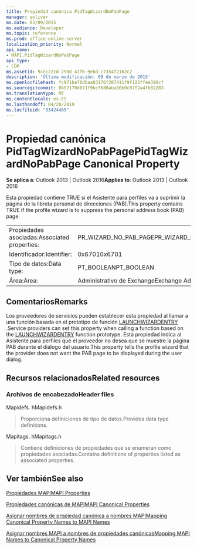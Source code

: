 ```yaml
---
title: Propiedad canónica PidTagWizardNoPabPage
manager: soliver
ms.date: 03/09/2015
ms.audience: Developer
ms.topic: reference
ms.prod: office-online-server
localization_priority: Normal
api_name:
- MAPI.PidTagWizardNoPabPage
api_type:
- COM
ms.assetid: 9cec22cd-798d-41f6-9ebd-c7354f2162c2
description: 'Última modificación: 09 de marzo de 2015'
ms.openlocfilehash: fc971be76dbaa83176f207411f9f125ffee386cf
ms.sourcegitcommit: 8657170d071f9bcf680aba50b9c07f2a4fb82283
ms.translationtype: MT
ms.contentlocale: es-ES
ms.lasthandoff: 04/28/2019
ms.locfileid: "33424465"
---
```

# <a name="pidtagwizardnopabpage-canonical-property"></a><span data-ttu-id="2bfea-103">Propiedad canónica PidTagWizardNoPabPage</span><span class="sxs-lookup"><span data-stu-id="2bfea-103">PidTagWizardNoPabPage Canonical Property</span></span>

  
  
<span data-ttu-id="2bfea-104">**Se aplica a**: Outlook 2013 | Outlook 2016</span><span class="sxs-lookup"><span data-stu-id="2bfea-104">**Applies to**: Outlook 2013 | Outlook 2016</span></span> 
  
<span data-ttu-id="2bfea-105">Esta propiedad contiene TRUE si el Asistente para perfiles va a suprimir la página de la libreta personal de direcciones (PAB).</span><span class="sxs-lookup"><span data-stu-id="2bfea-105">This property contains TRUE if the profile wizard is to suppress the personal address book (PAB) page.</span></span>
  
|||
|:-----|:-----|
|<span data-ttu-id="2bfea-106">Propiedades asociadas:</span><span class="sxs-lookup"><span data-stu-id="2bfea-106">Associated properties:</span></span>  <br/> |<span data-ttu-id="2bfea-107">PR_WIZARD_NO_PAB_PAGE</span><span class="sxs-lookup"><span data-stu-id="2bfea-107">PR_WIZARD_NO_PAB_PAGE</span></span>  <br/> |
|<span data-ttu-id="2bfea-108">Identificador:</span><span class="sxs-lookup"><span data-stu-id="2bfea-108">Identifier:</span></span>  <br/> |<span data-ttu-id="2bfea-109">0x6701</span><span class="sxs-lookup"><span data-stu-id="2bfea-109">0x6701</span></span>  <br/> |
|<span data-ttu-id="2bfea-110">Tipo de datos:</span><span class="sxs-lookup"><span data-stu-id="2bfea-110">Data type:</span></span>  <br/> |<span data-ttu-id="2bfea-111">PT_BOOLEAN</span><span class="sxs-lookup"><span data-stu-id="2bfea-111">PT_BOOLEAN</span></span>  <br/> |
|<span data-ttu-id="2bfea-112">Área:</span><span class="sxs-lookup"><span data-stu-id="2bfea-112">Area:</span></span>  <br/> |<span data-ttu-id="2bfea-113">Administrativo de Exchange</span><span class="sxs-lookup"><span data-stu-id="2bfea-113">Exchange Administrative</span></span>  <br/> |
   
## <a name="remarks"></a><span data-ttu-id="2bfea-114">Comentarios</span><span class="sxs-lookup"><span data-stu-id="2bfea-114">Remarks</span></span>

<span data-ttu-id="2bfea-115">Los proveedores de servicios pueden establecer esta propiedad al llamar a una función basada en el prototipo de función [LAUNCHWIZARDENTRY](launchwizardentry.md) .</span><span class="sxs-lookup"><span data-stu-id="2bfea-115">Service providers can set this property when calling a function based on the [LAUNCHWIZARDENTRY](launchwizardentry.md) function prototype.</span></span> <span data-ttu-id="2bfea-116">Esta propiedad indica al Asistente para perfiles que el proveedor no desea que se muestre la página PAB durante el diálogo del usuario.</span><span class="sxs-lookup"><span data-stu-id="2bfea-116">This property tells the profile wizard that the provider does not want the PAB page to be displayed during the user dialog.</span></span> 
  
## <a name="related-resources"></a><span data-ttu-id="2bfea-117">Recursos relacionados</span><span class="sxs-lookup"><span data-stu-id="2bfea-117">Related resources</span></span>

### <a name="header-files"></a><span data-ttu-id="2bfea-118">Archivos de encabezado</span><span class="sxs-lookup"><span data-stu-id="2bfea-118">Header files</span></span>

<span data-ttu-id="2bfea-119">Mapidefs. h</span><span class="sxs-lookup"><span data-stu-id="2bfea-119">Mapidefs.h</span></span>
  
> <span data-ttu-id="2bfea-120">Proporciona definiciones de tipo de datos.</span><span class="sxs-lookup"><span data-stu-id="2bfea-120">Provides data type definitions.</span></span>
    
<span data-ttu-id="2bfea-121">Mapitags. h</span><span class="sxs-lookup"><span data-stu-id="2bfea-121">Mapitags.h</span></span>
  
> <span data-ttu-id="2bfea-122">Contiene definiciones de propiedades que se enumeran como propiedades asociadas.</span><span class="sxs-lookup"><span data-stu-id="2bfea-122">Contains definitions of properties listed as associated properties.</span></span>
    
## <a name="see-also"></a><span data-ttu-id="2bfea-123">Ver también</span><span class="sxs-lookup"><span data-stu-id="2bfea-123">See also</span></span>



[<span data-ttu-id="2bfea-124">Propiedades MAPI</span><span class="sxs-lookup"><span data-stu-id="2bfea-124">MAPI Properties</span></span>](mapi-properties.md)
  
[<span data-ttu-id="2bfea-125">Propiedades canónicas de MAPI</span><span class="sxs-lookup"><span data-stu-id="2bfea-125">MAPI Canonical Properties</span></span>](mapi-canonical-properties.md)
  
[<span data-ttu-id="2bfea-126">Asignar nombres de propiedad canónica a nombres MAPI</span><span class="sxs-lookup"><span data-stu-id="2bfea-126">Mapping Canonical Property Names to MAPI Names</span></span>](mapping-canonical-property-names-to-mapi-names.md)
  
[<span data-ttu-id="2bfea-127">Asignar nombres MAPI a nombres de propiedades canónicas</span><span class="sxs-lookup"><span data-stu-id="2bfea-127">Mapping MAPI Names to Canonical Property Names</span></span>](mapping-mapi-names-to-canonical-property-names.md)

